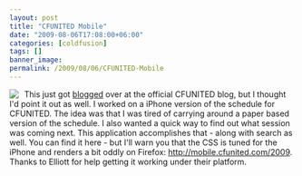```yaml
---
layout: post
title: "CFUNITED Mobile"
date: "2009-08-06T17:08:00+06:00"
categories: [coldfusion]
tags: []
banner_image: 
permalink: /2009/08/06/CFUNITED-Mobile
---
```


<img src="http://cfunited.com/blog/images//iphone_app1.jpg" align="left" style="margin-right:10px">

This just got <a href="http://cfunited.com/blog/index.cfm/2009/8/6/CFUnited-mobile-schedule">blogged</a> over at the official CFUNITED blog, but I thought I'd point it out as well. I worked on a iPhone version of the schedule for CFUNITED. The idea was that I was tired of carrying around a paper based version of the schedule. I also wanted a quick way to find out what session was coming next. This application accomplishes that - along with search as well. You can find it here - but I'll warn you that the CSS is tuned for the iPhone and renders a bit oddly on Firefox: <a href="http://mobile.cfunited.com/2009">http://mobile.cfunited.com/2009</a>. Thanks to Elliott for help getting it working under their platform.

<br clear="left">